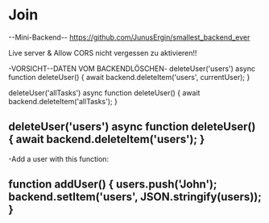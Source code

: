 # Join
--Mini-Backend--
https://github.com/JunusErgin/smallest_backend_ever

Live server & Allow CORS nicht vergessen zu aktivieren!!


-VORSICHT--DATEN VOM BACKENDLÖSCHEN-
deleteUser('users')
async function deleteUser() {
  await backend.deleteItem('users', currentUser);
}

deleteUser('allTasks')
async function deleteUser() {
  await backend.deleteItem('allTasks');
}

deleteUser('users')
async function deleteUser() {
  await backend.deleteItem('users');
}
-


-Add a user with this function:

function addUser() {
    users.push('John');
    backend.setItem('users', JSON.stringify(users));
}
--
